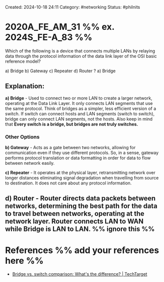 Created: 2024-10-18 24:11
Category: #networking
Status: #philnits



# 2020A_FE_AM_31 %% ex. 2024S_FE-A_83 %%

Which of the following is a device that connects multiple LANs by relaying data through the protocol information of the data link layer of the OSI basic reference model?

a) Bridge
b) Gateway 
c) Repeater 
d) Router
? 
a) Bridge
## **Explanation:**

**a) Bridge** - Used to connect two or more LAN to create a larger network, operating at the Data Link Layer. It only connects LAN segments that use the same protocol. Think of bridges as a simpler, less efficient version of a switch. If switch can connect hosts and LAN segments (switch to switch), bridge can only connect LAN segments, not the hosts. Also keep in mind that **Every switch is a bridge, but bridges are not truly switches.**
### Other Options

**b) Gateway** - Acts as a gate between two networks, allowing for communication even if they use different protocols. So, in a sense, gateway performs protocol translation or data formatting in order for data to flow between network easily.

**c) Repeater** - It operates at the physical layer, retransmitting network over longer distances eliminating signal degradation when travelling from source to destination. It does not care about any protocol information.

**d) Router** - Router directs data packets between networks, determining the best path for the data to travel between networks, operating at the network layer. Router connects LAN to WAN while Bridge is LAN to LAN.
%% ignore this %%
---









# References %% add your references here %%
- [Bridge vs. switch comparison: What's the difference? | TechTarget](https://www.techtarget.com/searchnetworking/answer/Bridge-vs-switch#:~:text=A%20bridge%20is%20a%20point,bridges%20are%20not%20truly%20switches.)
